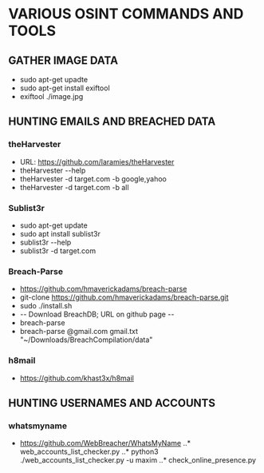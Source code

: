 # VARIOUS OSINT COMMANDS AND TOOLS

## GATHER IMAGE DATA
* sudo apt-get upadte
* sudo apt-get install exiftool
* exiftool ./image.jpg

## HUNTING EMAILS AND BREACHED DATA

### theHarvester
* URL: https://github.com/laramies/theHarvester
* theHarvester --help
* theHarvester -d target.com -b google,yahoo
* theHarvester -d target.com -b all

### Sublist3r
* sudo apt-get update
* sudo apt install sublist3r
* sublist3r --help
* sublist3r -d target.com

### Breach-Parse
* https://github.com/hmaverickadams/breach-parse
* git-clone https://github.com/hmaverickadams/breach-parse.git
* sudo ./install.sh
*  -- Download BreachDB; URL on github page --
* breach-parse
* breach-parse @gmail.com gmail.txt "~/Downloads/BreachCompilation/data"

### h8mail
* https://github.com/khast3x/h8mail

## HUNTING USERNAMES AND ACCOUNTS

### whatsmyname
* https://github.com/WebBreacher/WhatsMyName
..* web_accounts_list_checker.py
..* python3 ./web_accounts_list_checker.py -u maxim
..* check_online_presence.py
